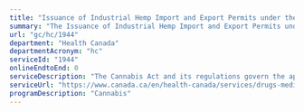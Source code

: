 ```yaml
---
title: "Issuance of Industrial Hemp Import and Export Permits under the Cannabis Act and its Regulations"
summary: "The Issuance of Industrial Hemp Import and Export Permits under the Cannabis Act and its Regulations service from Health Canada is not available end-to-end online, according to the GC Service Inventory."
url: "gc/hc/1944"
department: "Health Canada"
departmentAcronym: "hc"
serviceId: "1944"
onlineEndtoEnd: 0
serviceDescription: "The Cannabis Act and its regulations govern the applications for licences and permits. Licence holders under the Industrial Hemp Regulations may import or export seed or grain of industrial hemp if authorized for the relevant activity on their licence. A permit is required for each individual shipment of cannabis and each permit application is assessed on a case-by-case basis. (CSCB)"
serviceUrl: "https://www.canada.ca/en/health-canada/services/drugs-medication/cannabis/producing-selling-hemp/import-export-permits/application-permit-import-industrial-hemp.html"
programDescription: "Cannabis"
---
```

